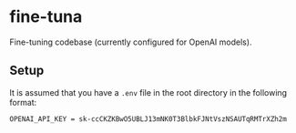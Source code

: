 # fine-tuna

Fine-tuning codebase (currently configured for OpenAI models).

## Setup

It is assumed that you have a `.env` file in the root directory in the following format:

```
OPENAI_API_KEY = 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
```

